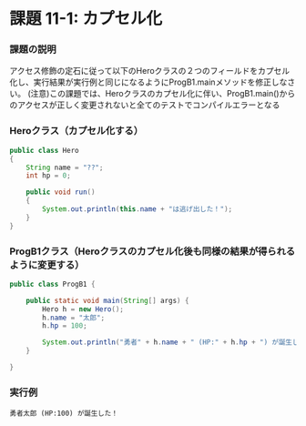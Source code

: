 # 課題 11-1: カプセル化

### 課題の説明
アクセス修飾の定石に従って以下のHeroクラスの２つのフィールドをカプセル化し、実行結果が実行例と同じになるようにProgB1.mainメソッドを修正しなさい。
(注意)この課題では、Heroクラスのカプセル化に伴い、ProgB1.main()からのアクセスが正しく変更されないと全てのテストでコンパイルエラーとなる

### Heroクラス（カプセル化する）
```java
public class Hero
{
    String name = "??";
    int hp = 0;

    public void run()
    {
        System.out.println(this.name + "は逃げ出した！");
    }
}
```

### ProgB1クラス（Heroクラスのカプセル化後も同様の結果が得られるように変更する）
```java
public class ProgB1 {

    public static void main(String[] args) {
        Hero h = new Hero();
        h.name = "太郎";
        h.hp = 100;

        System.out.println("勇者" + h.name + " (HP:" + h.hp + ") が誕生した！");
    }

}
```

### 実行例
```
勇者太郎 (HP:100) が誕生した！
```
